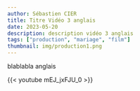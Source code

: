 ```yaml
---
author: Sébastien CIER
title: Titre Vidéo 3 anglais
date: 2023-05-20
description: description vidéo 3 anglais
tags: ["production", "mariage", "film"]
thumbnail: img/production1.png
---
```


blablabla anglais


{{< youtube mEJ_jxFJU_0 >}}


